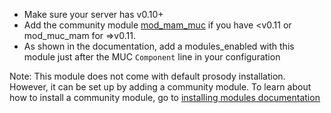 * Make sure your server has v0.10+
* Add the community module [mod\_mam\_muc](https://modules.prosody.im/mod_mam_muc) if you have <v0.11 or mod\_muc\_mam for =>v0.11.
* As shown in the documentation, add a modules\_enabled with this module just after
the MUC `Component` line in your configuration

Note: This module does not come with default prosody installation.
However, it can be set up by adding a community module.
To learn about how to install a community module, go to [installing modules documentation](https://prosody.im/doc/installing_modules)
